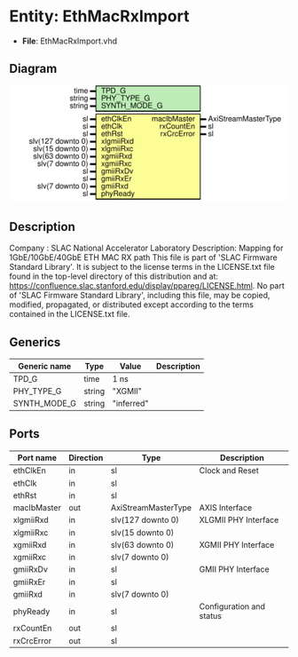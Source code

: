 # Entity: EthMacRxImport

- **File**: EthMacRxImport.vhd
## Diagram

![Diagram](EthMacRxImport.svg "Diagram")
## Description

Company    : SLAC National Accelerator Laboratory
Description: Mapping for 1GbE/10GbE/40GbE ETH MAC RX path
This file is part of 'SLAC Firmware Standard Library'.
It is subject to the license terms in the LICENSE.txt file found in the
top-level directory of this distribution and at:
   https://confluence.slac.stanford.edu/display/ppareg/LICENSE.html.
No part of 'SLAC Firmware Standard Library', including this file,
may be copied, modified, propagated, or distributed except according to
the terms contained in the LICENSE.txt file.
## Generics

| Generic name | Type   | Value      | Description |
| ------------ | ------ | ---------- | ----------- |
| TPD_G        | time   | 1 ns       |             |
| PHY_TYPE_G   | string | "XGMII"    |             |
| SYNTH_MODE_G | string | "inferred" |             |
## Ports

| Port name   | Direction | Type                | Description              |
| ----------- | --------- | ------------------- | ------------------------ |
| ethClkEn    | in        | sl                  | Clock and Reset          |
| ethClk      | in        | sl                  |                          |
| ethRst      | in        | sl                  |                          |
| macIbMaster | out       | AxiStreamMasterType | AXIS Interface           |
| xlgmiiRxd   | in        | slv(127 downto 0)   | XLGMII PHY Interface     |
| xlgmiiRxc   | in        | slv(15 downto 0)    |                          |
| xgmiiRxd    | in        | slv(63 downto 0)    | XGMII PHY Interface      |
| xgmiiRxc    | in        | slv(7 downto 0)     |                          |
| gmiiRxDv    | in        | sl                  | GMII PHY Interface       |
| gmiiRxEr    | in        | sl                  |                          |
| gmiiRxd     | in        | slv(7 downto 0)     |                          |
| phyReady    | in        | sl                  | Configuration and status |
| rxCountEn   | out       | sl                  |                          |
| rxCrcError  | out       | sl                  |                          |
